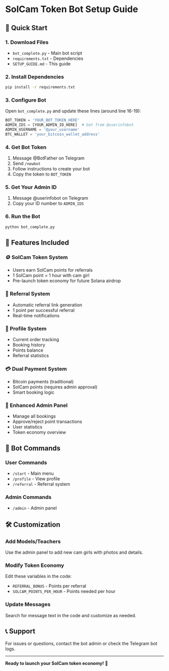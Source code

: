 # SolCam Token Bot Setup Guide

## 🚀 Quick Start

### 1. Download Files
- `bot_complete.py` - Main bot script
- `requirements.txt` - Dependencies
- `SETUP_GUIDE.md` - This guide

### 2. Install Dependencies
```bash
pip install -r requirements.txt
```

### 3. Configure Bot
Open `bot_complete.py` and update these lines (around line 16-19):

```python
BOT_TOKEN = 'YOUR_BOT_TOKEN_HERE'
ADMIN_IDS = [YOUR_ADMIN_ID_HERE]  # Get from @userinfobot
ADMIN_USERNAME = '@your_username'
BTC_WALLET = 'your_bitcoin_wallet_address'
```

### 4. Get Bot Token
1. Message @BotFather on Telegram
2. Send `/newbot`
3. Follow instructions to create your bot
4. Copy the token to `BOT_TOKEN`

### 5. Get Your Admin ID
1. Message @userinfobot on Telegram
2. Copy your ID number to `ADMIN_IDS`

### 6. Run the Bot
```bash
python bot_complete.py
```

## 🎯 Features Included

### 🪙 SolCam Token System
- Users earn SolCam points for referrals
- 1 SolCam point = 1 hour with cam girl
- Pre-launch token economy for future Solana airdrop

### 🎁 Referral System
- Automatic referral link generation
- 1 point per successful referral
- Real-time notifications

### 👤 Profile System
- Current order tracking
- Booking history
- Points balance
- Referral statistics

### 💳 Dual Payment System
- Bitcoin payments (traditional)
- SolCam points (requires admin approval)
- Smart booking logic

### 🔧 Enhanced Admin Panel
- Manage all bookings
- Approve/reject point transactions
- User statistics
- Token economy overview

## 📱 Bot Commands

### User Commands
- `/start` - Main menu
- `/profile` - View profile
- `/referral` - Referral system

### Admin Commands
- `/admin` - Admin panel

## 🛠️ Customization

### Add Models/Teachers
Use the admin panel to add new cam girls with photos and details.

### Modify Token Economy
Edit these variables in the code:
- `REFERRAL_BONUS` - Points per referral
- `SOLCAM_POINTS_PER_HOUR` - Points needed per hour

### Update Messages
Search for message text in the code and customize as needed.

## 📞 Support
For issues or questions, contact the bot admin or check the Telegram bot logs.

---
**Ready to launch your SolCam token economy!** 🚀